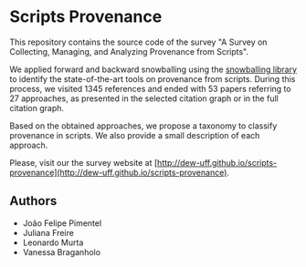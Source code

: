 # Scripts Provenance

This repository contains the source code of the survey "A Survey on Collecting, Managing, and Analyzing Provenance from Scripts".

We applied forward and backward snowballing using the [snowballing library](https://github.com/JoaoFelipe/snowballing) to identify the state-of-the-art tools on provenance from scripts. During this process, we visited 1345 references and ended with 53 papers referring to 27 approaches, as presented in the selected citation graph or in the full citation graph.

Based on the obtained approaches, we propose a taxonomy to classify provenance in scripts. We also provide a small description of each approach. 

Please, visit our the survey website at [http://dew-uff.github.io/scripts-provenance](http://dew-uff.github.io/scripts-provenance).

## Authors

- João Felipe Pimentel
- Juliana Freire
- Leonardo Murta
- Vanessa Braganholo
